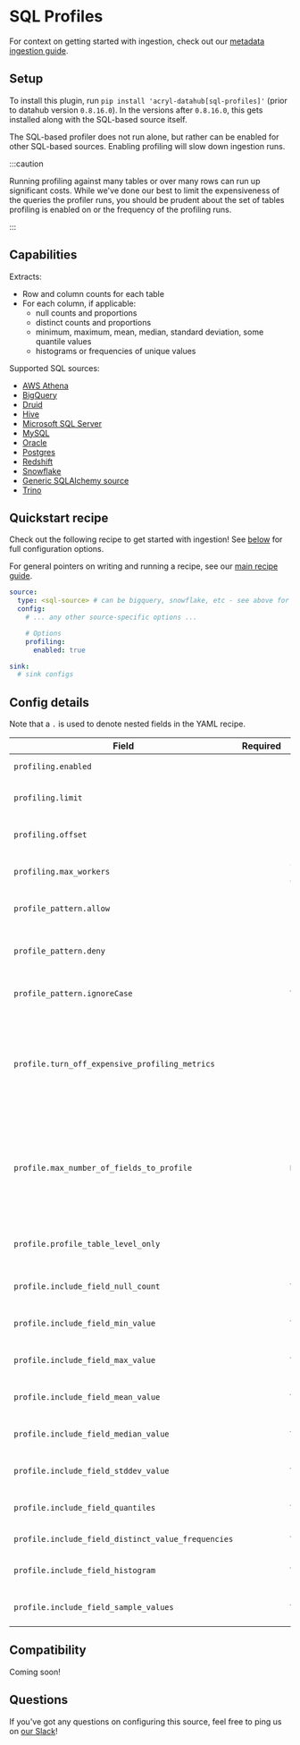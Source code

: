 # SQL Profiles

For context on getting started with ingestion, check out our [metadata ingestion guide](../README.md).

## Setup

To install this plugin, run `pip install 'acryl-datahub[sql-profiles]'` (prior to datahub version `0.8.16.0`).
In the versions after `0.8.16.0`, this gets installed along with the SQL-based source itself.

The SQL-based profiler does not run alone, but rather can be enabled for other SQL-based sources.
Enabling profiling will slow down ingestion runs.

:::caution

Running profiling against many tables or over many rows can run up significant costs.
While we've done our best to limit the expensiveness of the queries the profiler runs, you
should be prudent about the set of tables profiling is enabled on or the frequency
of the profiling runs.

:::

## Capabilities

Extracts:

- Row and column counts for each table
- For each column, if applicable:
  - null counts and proportions
  - distinct counts and proportions
  - minimum, maximum, mean, median, standard deviation, some quantile values
  - histograms or frequencies of unique values

Supported SQL sources:

- [AWS Athena](./athena.md)
- [BigQuery](./bigquery.md)
- [Druid](./druid.md)
- [Hive](./hive.md)
- [Microsoft SQL Server](./mssql.md)
- [MySQL](./mysql.md)
- [Oracle](./oracle.md)
- [Postgres](./postgres.md)
- [Redshift](./redshift.md)
- [Snowflake](./snowflake.md)
- [Generic SQLAlchemy source](./sqlalchemy.md)
- [Trino](./trino.md)

## Quickstart recipe

Check out the following recipe to get started with ingestion! See [below](#config-details) for full configuration options.

For general pointers on writing and running a recipe, see our [main recipe guide](../README.md#recipes).

```yml
source:
  type: <sql-source> # can be bigquery, snowflake, etc - see above for the list
  config:
    # ... any other source-specific options ...

    # Options
    profiling:
      enabled: true

sink:
  # sink configs
```

## Config details

Note that a `.` is used to denote nested fields in the YAML recipe.

| Field                                               | Required | Default                     | Description                                                                          |
| --------------------------------------------------- | -------- | --------------------------- | ------------------------------------------------------------------------------------ |
| `profiling.enabled`                                 |          | `False`                     | Whether profiling should be done.                                                    |
| `profiling.limit`                                   |          |                             | Max number of documents to profile. By default, profiles all documents.              |
| `profiling.offset`                                  |          |                             | Offset in documents to profile. By default, uses no offset.                          |
| `profiling.max_workers`                             |          | `5 * (os.cpu_count() or 4)` | Number of worker threads to use for profiling. Set to 1 to disable.                  |
| `profile_pattern.allow`                             |          | `*`                         | List of regex patterns for tables or table columns to profile. Defaults to all.      |
| `profile_pattern.deny`                              |          |                             | List of regex patterns for tables or table columns to not profile. Defaults to none. |
| `profile_pattern.ignoreCase`                        |          | `True`                      | Whether to ignore case sensitivity during pattern matching.                          |
| `profile.turn_off_expensive_profiling_metrics`      |          | False                       | Whether to turn off expensive profiling or not. This turns off profiling for quantiles, distinct_value_frequencies, histogram & sample_values. This also limits maximum number of fields being profiled to 10.|
| `profile.max_number_of_fields_to_profile`           |          | `None`                      | A positive integer that specifies the maximum number of columns to profile for any table. `None` implies all columns. The cost of profiling goes up significantly as the number of columns to profile goes up.|
| `profile.profile_table_level_only`                  |          | False                       | Whether to perform profiling at table-level only, or include column-level profiling as well.|
| `profile.include_field_null_count`                  |          | `True`                      | Whether to profile for the number of nulls for each column.                          |
| `profile.include_field_min_value`                   |          | `True`                      | Whether to profile for the min value of numeric columns.                             |
| `profile.include_field_max_value`                   |          | `True`                      | Whether to profile for the max value of numeric columns.                             |
| `profile.include_field_mean_value`                  |          | `True`                      | Whether to profile for the mean value of numeric columns.                            |
| `profile.include_field_median_value`                |          | `True`                      | Whether to profile for the median value of numeric columns.                          |
| `profile.include_field_stddev_value`                |          | `True`                      | Whether to profile for the standard deviation of numeric columns.                    |
| `profile.include_field_quantiles`                   |          | `True`                      | Whether to profile for the quantiles of numeric columns.                             |
| `profile.include_field_distinct_value_frequencies`  |          | `True`                      | Whether to profile for distinct value frequencies.                                   |
| `profile.include_field_histogram`                   |          | `True`                      | Whether to profile for the histogram for numeric fields.                             |
| `profile.include_field_sample_values`               |          | `True`                      | Whether to profile for the sample values for all columns.                            |

## Compatibility

Coming soon!

## Questions

If you've got any questions on configuring this source, feel free to ping us on [our Slack](https://slack.datahubproject.io/)!
